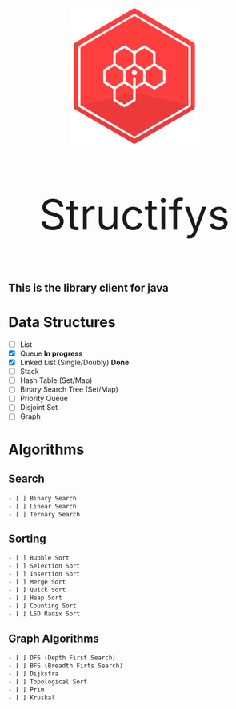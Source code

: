 <p align="center">
  <a href="https://github.com/Structifys"><img src="img/logo.png"></a>
</p>

<p  style=" font-size:6em;" align="center">Structifys</p>

## This is the library client for java

# Data Structures

- [ ] List
- [x] Queue **In progress**
- [x] Linked List (Single/Doubly) **Done**
- [ ] Stack
- [ ] Hash Table (Set/Map)
- [ ] Binary Search Tree (Set/Map)
- [ ] Priority Queue
- [ ] Disjoint Set
- [ ] Graph

# Algorithms

## Search

    - [ ] Binary Search
    - [ ] Linear Search
    - [ ] Ternary Search

## Sorting

    - [ ] Bubble Sort
    - [ ] Selection Sort
    - [ ] Insertion Sort
    - [ ] Merge Sort
    - [ ] Quick Sort
    - [ ] Heap Sort
    - [ ] Counting Sort
    - [ ] LSD Radix Sort

## Graph Algorithms

    - [ ] DFS (Depth First Search)
    - [ ] BFS (Breadth Firts Search)
    - [ ] Dijkstra
    - [ ] Topological Sort
    - [ ] Prim
    - [ ] Kruskal
